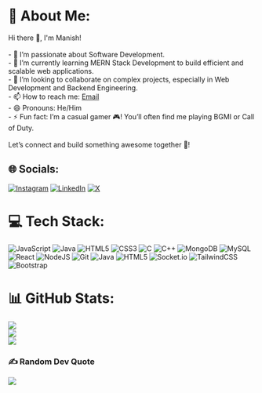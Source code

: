 # 💫 About Me:
Hi there 👋, I'm Manish!<br><br>- 👀 I’m passionate about Software Development.<br>- 🌱 I’m currently learning MERN Stack Development to build efficient and scalable web applications.<br>- 💞️ I’m looking to collaborate on complex projects, especially in Web Development and Backend Engineering.<br>- 📫 How to reach me: [Email](mailto:manishjoshi0732@gmail.com) <br>- 😄 Pronouns: He/Him<br>- ⚡ Fun fact: I’m a casual gamer 🎮! You’ll often find me playing BGMI or Call of Duty.<br><br>Let’s connect and build something awesome together 🚀!<br>


## 🌐 Socials:
[![Instagram](https://img.shields.io/badge/Instagram-%23E4405F.svg?logo=Instagram&logoColor=white)](https://instagram.com/manish_k_joshi_) [![LinkedIn](https://img.shields.io/badge/LinkedIn-%230077B5.svg?logo=linkedin&logoColor=white)](https://linkedin.com/in/manish-joshi-470875222) [![X](https://img.shields.io/badge/X-black.svg?logo=X&logoColor=white)](https://x.com/ManishJ77338602) 

# 💻 Tech Stack:
![JavaScript](https://img.shields.io/badge/javascript-%23323330.svg?style=for-the-badge&logo=javascript&logoColor=%23F7DF1E) ![Java](https://img.shields.io/badge/java-%23ED8B00.svg?style=for-the-badge&logo=openjdk&logoColor=white) ![HTML5](https://img.shields.io/badge/html5-%23E34F26.svg?style=for-the-badge&logo=html5&logoColor=white) ![CSS3](https://img.shields.io/badge/css3-%231572B6.svg?style=for-the-badge&logo=css3&logoColor=white) ![C](https://img.shields.io/badge/c-%2300599C.svg?style=for-the-badge&logo=c&logoColor=white) ![C++](https://img.shields.io/badge/c++-%2300599C.svg?style=for-the-badge&logo=c%2B%2B&logoColor=white) ![MongoDB](https://img.shields.io/badge/MongoDB-%234ea94b.svg?style=for-the-badge&logo=mongodb&logoColor=white) ![MySQL](https://img.shields.io/badge/mysql-4479A1.svg?style=for-the-badge&logo=mysql&logoColor=white) ![React](https://img.shields.io/badge/react-%2320232a.svg?style=for-the-badge&logo=react&logoColor=%2361DAFB) ![NodeJS](https://img.shields.io/badge/node.js-6DA55F?style=for-the-badge&logo=node.js&logoColor=white) ![Git](https://img.shields.io/badge/git-%23F05033.svg?style=for-the-badge&logo=git&logoColor=white) ![Java](https://img.shields.io/badge/java-%23ED8B00.svg?style=for-the-badge&logo=openjdk&logoColor=white) ![HTML5](https://img.shields.io/badge/html5-%23E34F26.svg?style=for-the-badge&logo=html5&logoColor=white) ![Socket.io](https://img.shields.io/badge/Socket.io-black?style=for-the-badge&logo=socket.io&badgeColor=010101) ![TailwindCSS](https://img.shields.io/badge/tailwindcss-%2338B2AC.svg?style=for-the-badge&logo=tailwind-css&logoColor=white) ![Bootstrap](https://img.shields.io/badge/bootstrap-%238511FA.svg?style=for-the-badge&logo=bootstrap&logoColor=white)
# 📊 GitHub Stats:
![](https://github-readme-stats.vercel.app/api?username=manish0732&theme=onedark&hide_border=true&include_all_commits=false&count_private=false)<br/>
![](https://github-readme-streak-stats.herokuapp.com/?user=manish0732&theme=onedark&hide_border=true)<br/>
![](https://github-readme-stats.vercel.app/api/top-langs/?username=manish0732&theme=onedark&hide_border=true&include_all_commits=false&count_private=false&layout=compact)

### ✍️ Random Dev Quote
![](https://quotes-github-readme.vercel.app/api?type=horizontal&theme=radical)

<!--
---
[![](https://visitcount.itsvg.in/api?id=manish0732&icon=1&color=1)](https://visitcount.itsvg.in)
-->

<!-- Proudly created with GPRM ( https://gprm.itsvg.in ) -->

<!---
Manish0732/Manish0732 is a ✨ special ✨ repository because its `README.md` (this file) appears on your GitHub profile.
You can click the Preview link to take a look at your changes.
--->
